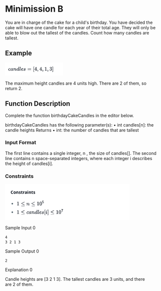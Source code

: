 # Minimission B
You are in charge of the cake for a child's birthday. You have decided the cake will have one candle for each year of their total age. They will only be able to blow out the tallest of the candles. Count how many candles are tallest.

## Example

![](/B/img/example.jpg)

The maximum height candles are 4 units high. There are 2 of them, so return 2.

## Function Description

Complete the function birthdayCakeCandles in the editor below.

birthdayCakeCandles has the following parameter(s):
	•	int candles[n]: the candle heights
Returns
	•	int: the number of candles that are tallest

### Input Format

The first line contains a single integer, n , the size of candles[].
The second line contains n space-separated integers, where each integer i describes the height of candles[i].

### Constraints
![](/B/img/constraints.jpg)

Sample Input 0
``` 
4
3 2 1 3
``` 
Sample Output 0
``` 
2
``` 

Explanation 0

Candle heights are [3 2 1 3]. The tallest candles are 3 units, and there are 2 of them.
